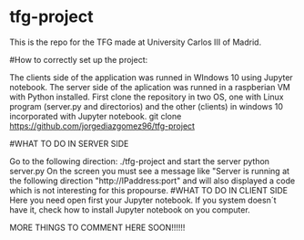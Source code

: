 # tfg-project
This is the repo for the TFG made at University Carlos III of Madrid.

#How to correctly set up the project:

The clients side of the application was runned in WIndows 10 using Jupyter notebook.
The server side of the aplication was runned in a raspberian VM with Python installed.
First clone the repository in two OS, one with Linux program (server.py and directorios) and the other (clients) in windows 10 incorporated with Jupyter notebook. 
git clone https://github.com/jorgediazgomez96/tfg-project

#WHAT TO DO IN SERVER SIDE

Go to the following direction: ./tfg-project and start the server
python server.py 
On the screen you must see a message like "Server is running at the following direction "http://IPaddress:port" and will also displayed 
a code which is not interesting for this propourse.
#WHAT TO DO IN CLIENT SIDE
Here you need open first your Jupyter notebook. If you system doesn´t have it, check how to install Jupyter notebook on you computer.

MORE THINGS TO COMMENT HERE SOON!!!!!!



